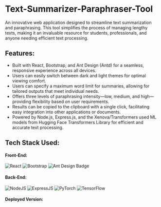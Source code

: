 # Text-Summarizer-Paraphraser-Tool
 An innovative web application designed to streamline text summarization and paraphrasing. This tool simplifies the process of managing lengthy texts, making it an invaluable resource for students, professionals, and anyone needing efficient text processing.
## Features:
 * Built with React, Bootstrap, and Ant Design (Antd) for a seamless, responsive experience across all devices.
 * Users can easily switch between dark and light themes for optimal viewing comfort.
 * Users can specify a maximum word limit for summaries, allowing for tailored outputs that meet individual needs.
 * Offers three levels of paraphrasing intensity—low, medium, and high—providing flexibility based on user requirements.
 * Results can be copied to the clipboard with a single click, facilitating easy integration into other applications or documents.
 * Powered by Node.js, Express.js, and the Xenova/Transformers used ML models from Hugging Face Transformers Library for efficient and accurate text processing.
 
## Tech Stack Used:
#### Front-End:
<img alt="React" src="https://img.shields.io/badge/react-%2320232a.svg?style=for-the-badge&logo=react&logoColor=%2361DAFB"/> <img alt="Bootstrap" src="https://img.shields.io/badge/bootstrap-%23563D7C.svg?style=for-the-badge&logo=bootstrap&logoColor=white"/> <img src="https://img.shields.io/badge/Ant%20Design-0170FE?logo=antdesign&logoColor=fff&style=for-the-badge" alt="Ant Design Badge">

#### Back-End:
<img alt="NodeJS" src="https://img.shields.io/badge/Node.js-43853D?style=for-the-badge&logo=node.js&logoColor=white"/> <img alt="ExpressJS" src="https://img.shields.io/badge/Express.js-000000?style=for-the-badge&logo=express&logoColor=white"/> <img alt="PyTorch" src="https://img.shields.io/badge/PyTorch-%23EE4C2C.svg?style=for-the-badge&logo=PyTorch&logoColor=white"/> <img alt="TensorFlow" src="https://img.shields.io/badge/TensorFlow-%23FF6F00.svg?style=for-the-badge&logo=TensorFlow&logoColor=white"/>

#### Deployed Version:
